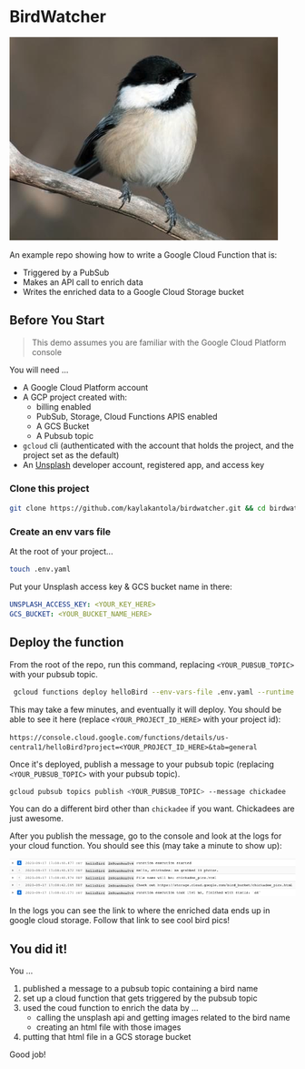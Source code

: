 # BirdWatcher 

![chickadee](./images/chickadee.png)

An example repo showing how to write a Google Cloud Function that is:
- Triggered by a PubSub 
- Makes an API call to enrich data 
- Writes the enriched data to a Google Cloud Storage bucket


## Before You Start

> This demo assumes you are familiar with the Google Cloud Platform console 

You will need ... 
- A Google Cloud Platform account
- A GCP project created with:
    - billing enabled
    - PubSub, Storage, Cloud Functions APIS enabled
    - A GCS Bucket
    - A Pubsub topic
- `gcloud` cli (authenticated with the account that holds the project, and the project set as the default)    
- An [Unsplash](https://unsplash.com/documentation#creating-a-developer-account) developer account, registered app, and access key

### Clone this project 

```sh
git clone https://github.com/kaylakantola/birdwatcher.git && cd birdwatcher && npm i
```
### Create an env vars file 

At the root of your project...
```sh
touch .env.yaml
```

Put your Unsplash access key & GCS bucket name in there:
```yaml
UNSPLASH_ACCESS_KEY: <YOUR_KEY_HERE>
GCS_BUCKET: <YOUR_BUCKET_NAME_HERE>
```

## Deploy the function 

From the root of the repo, run this command, replacing `<YOUR_PUBSUB_TOPIC>` with your pubsub topic.

```sh
 gcloud functions deploy helloBird --env-vars-file .env.yaml --runtime nodejs10 --trigger-topic <YOUR_PUBSUB_TOPIC> 
```

This may take a few minutes, and eventually it will deploy. You should be able to see it here (replace `<YOUR_PROJECT_ID_HERE>` with your project id):

`https://console.cloud.google.com/functions/details/us-central1/helloBird?project=<YOUR_PROJECT_ID_HERE>&tab=general`

Once it's deployed, publish a message to your pubsub topic (replacing `<YOUR_PUBSUB_TOPIC>` with your pubsub topic).

```sh
gcloud pubsub topics publish <YOUR_PUBSUB_TOPIC> --message chickadee
```

You can do a different bird other than `chickadee` if you want. Chickadees are just awesome.

After you publish the message, go to the console and look at the logs for your cloud function. You should see this (may take a minute to show up):

![logs](./images/logs.png)

In the logs you can see the link to where the enriched data ends up in google cloud storage. Follow that link to see cool bird pics!

## You did it!

You ...
1. published a message to a pubsub topic containing a bird name 
2. set up a cloud function that gets triggered by the pubsub topic
3. used the coud function to enrich the data by ...
    - calling the unsplash api and getting images related to the bird name
    - creating an html file with those images
4. putting that html file in a GCS storage bucket

Good job!

